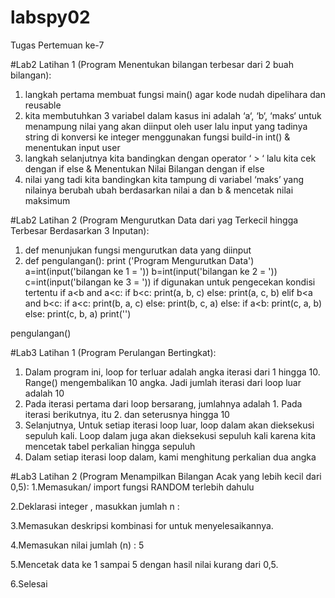 # labspy02
Tugas Pertemuan ke-7

#Lab2 Latihan 1 (Program Menentukan bilangan terbesar dari 2 buah bilangan):

1. langkah pertama membuat fungsi main() agar kode nudah dipelihara dan reusable
2. kita membutuhkan 3 variabel dalam kasus ini adalah ‘a‘, ‘b‘, ‘maks‘ untuk menampung nilai yang akan diinput oleh user lalu input yang tadinya string di konversi ke integer menggunakan fungsi build-in int() & menentukan input user
3. langkah selanjutnya kita bandingkan dengan operator ‘ > ‘ lalu kita cek dengan if else & Menentukan Nilai Bilangan  dengan if else
4. nilai yang tadi kita bandingkan kita tampung di variabel ‘maks’ yang nilainya berubah ubah berdasarkan nilai a dan b & mencetak nilai maksimum


#Lab2 Latihan 2 (Program Mengurutkan Data dari yag Terkecil hingga Terbesar Berdasarkan 3 Inputan):

1. def menunjukan fungsi mengurutkan data yang diinput
2. def pengulangan():
    print ('Program Mengurutkan Data')
    a=int(input('bilangan ke 1 = '))
    b=int(input('bilangan ke 2 = '))
    c=int(input('bilangan ke 3 = '))
if digunakan untuk pengecekan kondisi tertentu
if a<b and a<c:
        if b<c:
            print(a, b, c)
        else:
            print(a, c, b)
    elif b<a and b<c:
        if a<c:
            print(b, a, c)
        else:
            print(b, c, a)
    else:
        if a<b:
            print(c, a, b)
        else:
            print(c, b, a)
    print('')
    
pengulangan()


#Lab3 Latihan 1 (Program Perulangan Bertingkat):
1. Dalam program ini, loop for terluar adalah angka iterasi dari 1 hingga 10. Range() mengembalikan 10 angka. Jadi jumlah iterasi dari loop luar adalah 10
2. Pada iterasi pertama dari loop bersarang, jumlahnya adalah 1. Pada iterasi berikutnya, itu 2. dan seterusnya hingga 10
3. Selanjutnya, Untuk setiap iterasi loop luar, loop dalam akan dieksekusi sepuluh kali. Loop dalam juga akan dieksekusi sepuluh kali karena kita mencetak tabel perkalian hingga sepuluh
4. Dalam setiap iterasi loop dalam, kami menghitung perkalian dua angka


#Lab3 Latihan 2 (Program Menampilkan Bilangan Acak yang lebih kecil dari 0,5):
1.Memasukan/ import fungsi RANDOM terlebih dahulu

2.Deklarasi integer , masukkan jumlah n :

3.Memasukan deskripsi kombinasi for untuk menyelesaikannya.

4.Memasukan nilai jumlah (n) : 5

5.Mencetak data ke 1 sampai 5 dengan hasil nilai kurang dari 0,5.

6.Selesai
    
